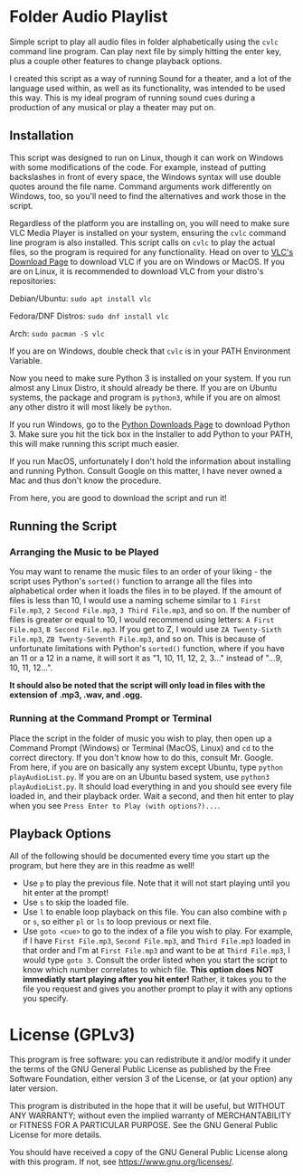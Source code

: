 # Folder Audio Playlist
Simple script to play all audio files in folder alphabetically using the `cvlc` command line program. Can play next file by simply hitting the enter key, plus a couple other features to change playback options.

I created this script as a way of running Sound for a theater, and a lot of the language used within, as well as its functionality, was intended to be used this way. This is my ideal program of running sound cues during a production of any musical or play a theater may put on.

## Installation
This script was designed to run on Linux, though it can work on Windows with some modifications of the code. For example, instead of putting backslashes in front of every space, the Windows syntax will use double quotes around the file name. Command arguments work differently on Windows, too, so you'll need to find the alternatives and work those in the script.

Regardless of the platform you are installing on, you will need to make sure VLC Media Player is installed on your system, ensuring the `cvlc` command line program is also installed. This script calls on `cvlc` to play the actual files, so the program is required for any functionality. Head on over to [VLC's Download Page](https://www.videolan.org/vlc/) to download VLC if you are on Windows or MacOS. If you are on Linux, it is recommended to download VLC from your distro's repositories:

Debian/Ubuntu: `sudo apt install vlc`

Fedora/DNF Distros: `sudo dnf install vlc`

Arch: `sudo pacman -S vlc`

If you are on Windows, double check that `cvlc` is in your PATH Environment Variable.

Now you need to make sure Python 3 is installed on your system. If you run almost any Linux Distro, it should already be there. If you are on Ubuntu systems, the package and program is `python3`, while if you are on almost any other distro it will most likely be `python`.

If you run Windows, go to the [Python Downloads Page](https://www.python.org/downloads/windows/) to download Python 3. Make sure you hit the tick box in the Installer to add Python to your PATH, this will make running this script much easier.

If you run MacOS, unfortunately I don't hold the information about installing and running Python. Consult Google on this matter, I have never owned a Mac and thus don't know the procedure.

From here, you are good to download the script and run it!

## Running the Script

### Arranging the Music to be Played
You may want to rename the music files to an order of your liking - the script uses Python's `sorted()` function to arrange all the files into alphabetical order when it loads the files in to be played. If the amount of files is less than 10, I would use a naming scheme similar to `1 First File.mp3`, `2 Second File.mp3`, `3 Third File.mp3`, and so on. If the number of files is greater or equal to 10, I would recommend using letters: `A First File.mp3`, `B Second File.mp3`. If you get to Z, I would use `ZA Twenty-Sixth File.mp3`, `ZB Twenty-Seventh File.mp3`, and so on. This is because of unfortunate limitations with Python's `sorted()` function, where if you have an 11 or a 12 in a name, it will sort it as "1, 10, 11, 12, 2, 3..." instead of "...9, 10, 11, 12...".

**It should also be noted that the script will only load in files with the extension of .mp3, .wav, and .ogg.**

### Running at the Command Prompt or Terminal
Place the script in the folder of music you wish to play, then open up a Command Prompt (Windows) or Terminal (MacOS, Linux) and `cd` to the correct directory. If you don't know how to do this, consult Mr. Google. From here, if you are on basically any system except Ubuntu, type `python playAudioList.py`. If you are on an Ubuntu based system, use `python3 playAudioList.py`. It should load everything in and you should see every file loaded in, and their playback order. Wait a second, and then hit enter to play when you see `Press Enter to Play (with options?)...`.

## Playback Options
All of the following should be documented every time you start up the program, but here they are in this readme as well!
 - Use `p` to play the previous file. Note that it will not start playing until you hit enter at the prompt!
 - Use `s` to skip the loaded file.
 - Use `l` to enable loop playback on this file. You can also combine with `p` or `s`, so either `pl` or `ls` to loop previous or next file.
 - Use `goto <cue>` to go to the index of a file you wish to play. For example, if I have `First File.mp3`, `Second File.mp3`, and `Third File.mp3` loaded in that order and I'm at `First File.mp3` and want to be at `Third File.mp3`, I would type `goto 3`. Consult the order listed when you start the script to know which number correlates to which file. **This option does NOT immediatly start playing after you hit enter!** Rather, it takes you to the file you request and gives you another prompt to play it with any options you specify.

# License (GPLv3)
This program is free software: you can redistribute it and/or modify it under the terms of the GNU General Public License as published by the Free Software Foundation, either version 3 of the License, or (at your option) any later version.

This program is distributed in the hope that it will be useful, but WITHOUT ANY WARRANTY; without even the implied warranty of MERCHANTABILITY or FITNESS FOR A PARTICULAR PURPOSE. See the GNU General Public License for more details.

You should have received a copy of the GNU General Public License along with this program. If not, see <https://www.gnu.org/licenses/>. 
